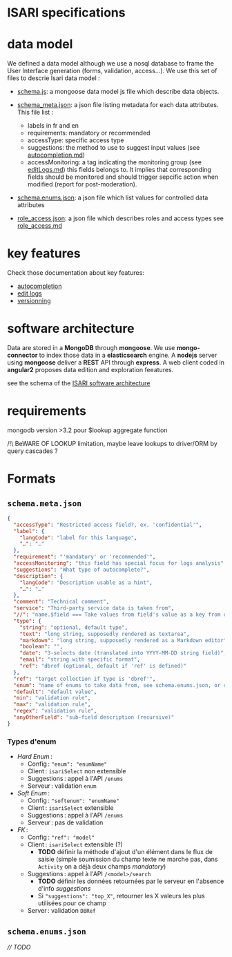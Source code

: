 # ISARI specifications

# data model

We defined a data model although we use a nosql database to frame the User Interface generation (forms, validation, access...).
We use this set of files to descrie Isari data model :

- [schema.js](schema.js): a mongoose data model js file which describe data objects.
- [schema_meta.json](schema.meta.json): a json file listing metadata for each data attributes. This file list :

	- labels in fr and en
	- requirements: mandatory or recommended
	- accessType: specific access type
	- suggestions: the method to use to suggest input values (see [autocompletion.md](docs/autocompletion.md))
	- accessMonitoring: a tag indicating the monitoring group (see [editLogs.md](docs/editLogs.md)) this fields belongs to. It implies that corresponding fields should be monitored and should trigger sepcific action when modified (report for post-moderation).

- [schema.enums.json](schema.enums.json): a json file which list values for controlled data attributes
- [role_access.json](role_access.json): a json file which describes roles and access types see [role_access.md](docs/role_access.md)

# key features

Check those documentation about key features:

- [autocompletion](docs/autocompletion.md)
- [edit logs](docs/editlogs.md)
- [versionning](docs/versionning.md)

# software architecture

Data are stored in a **MongoDB** through **mongoose**.
We use **mongo-connector** to index those data in a **elasticsearch** engine.
A **nodejs** server using **mongoose** deliver a **REST** API through **express**.
A web client coded in **angular2** proposes data edition and exploration feeatures.

see the schema of the [ISARI software architecture](docs/ISARI_software_architecture.svg)

# requirements

mongodb version >3.2 pour $lookup aggregate function

/!\ BeWARE OF LOOKUP limitation, maybe leave lookups to driver/ORM by query cascades ?

# Formats

## `schema.meta.json`

```json
{
  "accessType": "Restricted access field?, ex. 'confidential'",
  "label": {
    "langCode": "label for this language",
    "…": "…"
  },
  "requirement": "'mandatory' or 'recommended'",
  "accessMonitoring": "this field has special focus for logs analysis",
  "suggestions": "What type of autocomplete?",
  "description": {
    "langCode": "Description usable as a hint",
    "…": "…"
  },
  "comment": "Technical comment",
  "service": "Third-party service data is taken from",
  "//": "name.$field === Take values from field's value as a key from object enum",
  "type": {
    "string": "optional, default type",
    "text": "long string, supposedly rendered as textarea",
    "markdown": "long string, supposedly rendered as a Markdown editor",
    "boolean": "",
    "date": "3-selects date (translated into YYYY-MM-DD string field)",
    "email": "string with specific format",
    "ref": "dbref (optional, default if 'ref' is defined)"
  },
  "ref": "target collection if type is 'dbref'",
  "enum": "name of enums to take data from, see schema.enums.json, or direct list of values",
  "default": "default value",
  "min": "validation rule",
  "max": "validation rule",
  "regex": "validation rule",
  "anyOtherField": "sub-field description (recursive)"
}
```

### Types d'enum

* *Hard Enum* :
  * Config : `"enum": "enumName"`
  * Client : `isariSelect` non extensible
  * Suggestions : appel à l'API `/enums`
  * Serveur : validation `enum`
* *Soft Enum* :
  * Config : `"softenum": "enumName"`
  * Client : `isariSelect` extensible
  * Suggestions : appel à l'API `/enums`
  * Serveur : pas de validation
* *FK* :
  * Config : `"ref": "model"`
  * Client : `isariSelect` extensible (?)
    * **TODO** définir la méthode d'ajout d'un élément dans le flux de saisie (simple soumission du champ texte ne marche pas, dans `Activity` on a déjà deux champs *mandatory*)
  * Suggestions : appel à l'API `/<model>/search`
    * **TODO** définir les données retournées par le serveur en l'absence d'info *suggestions*
    * Si `"suggestions": "top_X"`, retourner les X valeurs les plus utilisées pour ce champ
  * Server : validation `DBRef`

## `schema.enums.json`

*// TODO*
